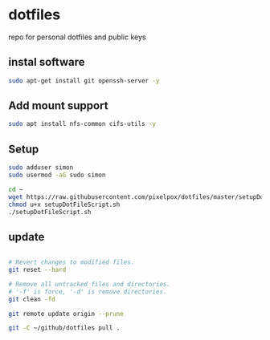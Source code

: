 # dotfiles

repo for personal dotfiles and public keys

## instal software

```bash
sudo apt-get install git openssh-server -y
```

## Add mount support

```bash
sudo apt install nfs-common cifs-utils -y
```

## Setup

```bash
sudo adduser simon
sudo usermod -aG sudo simon
```

```bash
cd ~
wget https://raw.githubusercontent.com/pixelpox/dotfiles/master/setupDotFileScript.sh
chmod u+x setupDotFileScript.sh
./setupDotFileScript.sh
```

## update

```bash

# Revert changes to modified files.
git reset --hard

# Remove all untracked files and directories.
# '-f' is force, '-d' is remove directories.
git clean -fd

git remote update origin --prune

git -C ~/github/dotfiles pull .
```
